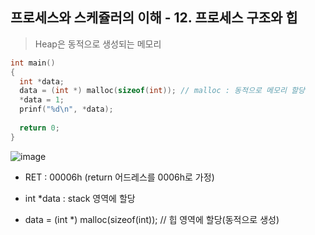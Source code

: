 
## 프로세스와 스케쥴러의 이해 - 12. 프로세스 구조와 힙

> Heap은 동적으로 생성되는 메모리

```c
int main()
{
  int *data; 
  data = (int *) malloc(sizeof(int)); // malloc : 동적으로 메모리 할당
  *data = 1;
  prinf("%d\n", *data);
  
  return 0;
}
```

![image](https://user-images.githubusercontent.com/49984996/99392945-e8b78b80-291f-11eb-9415-50a1ce67d788.png)

+ RET : 00006h (return 어드레스를 0006h로 가정)

+ int *data : stack 영역에 할당

+ data = (int *) malloc(sizeof(int)); // 힙 영역에 할당(동적으로 생성)
